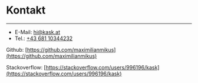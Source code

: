 # Kontakt
---
* E-Mail: [hi@kask.at](mailto:hi@kask.at)
* Tel.: [+43 681 10344232](tel:+4368110344232)

Github:
[https://github.com/maximilianmikus](https://github.com/maximilianmikus)

Stackoverflow:
[https://stackoverflow.com/users/996196/kask](https://stackoverflow.com/users/996196/kask)